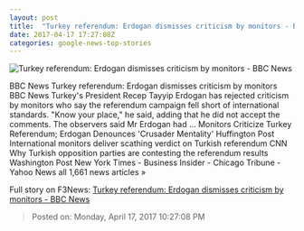 ```yaml
---
layout: post
title:  "Turkey referendum: Erdogan dismisses criticism by monitors - BBC News"
date: 2017-04-17 17:27:08Z
categories: google-news-top-stories
---
```


![Turkey referendum: Erdogan dismisses criticism by monitors - BBC News](https://ichef-1.bbci.co.uk/news/1024/cpsprodpb/FE5D/production/_95671156_mediaitem95670082.jpg)

BBC News Turkey referendum: Erdogan dismisses criticism by monitors BBC News Turkey's President Recep Tayyip Erdogan has rejected criticism by monitors who say the referendum campaign fell short of international standards. "Know your place," he said, adding that he did not accept the comments. The observers said Mr Erdogan had ... Monitors Criticize Turkey Referendum; Erdogan Denounces 'Crusader Mentality' Huffington Post International monitors deliver scathing verdict on Turkish referendum CNN Why Turkish opposition parties are contesting the referendum results Washington Post New York Times - Business Insider - Chicago Tribune - Yahoo News all 1,661 news articles »


Full story on F3News: [Turkey referendum: Erdogan dismisses criticism by monitors - BBC News](http://www.f3nws.com/n/sDGAdD)

> Posted on: Monday, April 17, 2017 10:27:08 PM

